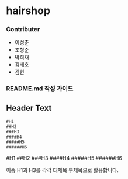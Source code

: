 # hairshop

### Contributer
- 이성준
- 조형준
- 박희재
- 김태호
- 김현


### README.md 작성 가이드
## Header Text
```
#H1
##H2
###H3
####H4
#####H5
######H6
```
#H1
##H2
###H3
####H4
#####H5
######H6

이중 H1과 H3를 각각 대제목 부제목으로 활용합니다.
